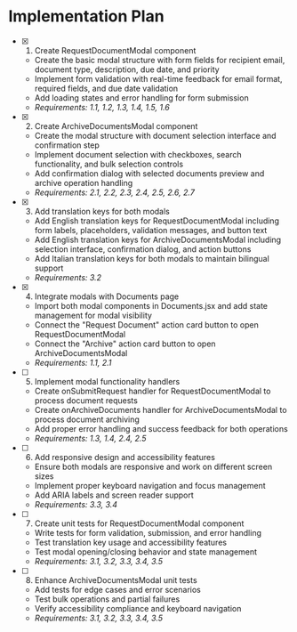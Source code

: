 # Implementation Plan

- [x] 1. Create RequestDocumentModal component





  - Create the basic modal structure with form fields for recipient email, document type, description, due date, and priority
  - Implement form validation with real-time feedback for email format, required fields, and due date validation
  - Add loading states and error handling for form submission
  - _Requirements: 1.1, 1.2, 1.3, 1.4, 1.5, 1.6_

- [x] 2. Create ArchiveDocumentsModal component





  - Create the modal structure with document selection interface and confirmation step
  - Implement document selection with checkboxes, search functionality, and bulk selection controls
  - Add confirmation dialog with selected documents preview and archive operation handling
  - _Requirements: 2.1, 2.2, 2.3, 2.4, 2.5, 2.6, 2.7_

- [x] 3. Add translation keys for both modals









  - Add English translation keys for RequestDocumentModal including form labels, placeholders, validation messages, and button text
  - Add English translation keys for ArchiveDocumentsModal including selection interface, confirmation dialog, and action buttons
  - Add Italian translation keys for both modals to maintain bilingual support
  - _Requirements: 3.2_

- [x] 4. Integrate modals with Documents page

  - Import both modal components in Documents.jsx and add state management for modal visibility
  - Connect the "Request Document" action card button to open RequestDocumentModal
  - Connect the "Archive" action card button to open ArchiveDocumentsModal
  - _Requirements: 1.1, 2.1_

- [ ] 5. Implement modal functionality handlers















  - Create onSubmitRequest handler for RequestDocumentModal to process document requests
  - Create onArchiveDocuments handler for ArchiveDocumentsModal to process document archiving
  - Add proper error handling and success feedback for both operations
  - _Requirements: 1.3, 1.4, 2.4, 2.5_

- [ ] 6. Add responsive design and accessibility features
  - Ensure both modals are responsive and work on different screen sizes
  - Implement proper keyboard navigation and focus management
  - Add ARIA labels and screen reader support
  - _Requirements: 3.3, 3.4_

- [ ] 7. Create unit tests for RequestDocumentModal component
  - Write tests for form validation, submission, and error handling
  - Test translation key usage and accessibility features
  - Test modal opening/closing behavior and state management
  - _Requirements: 3.1, 3.2, 3.3, 3.4, 3.5_

- [ ] 8. Enhance ArchiveDocumentsModal unit tests
  - Add tests for edge cases and error scenarios
  - Test bulk operations and partial failures
  - Verify accessibility compliance and keyboard navigation
  - _Requirements: 3.1, 3.2, 3.3, 3.4, 3.5_